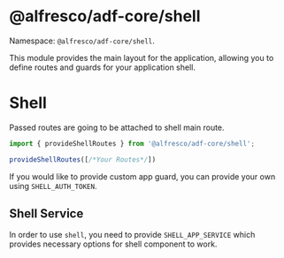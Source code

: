 # @alfresco/adf-core/shell

Namespace: `@alfresco/adf-core/shell`.

This module provides the main layout for the application, allowing you to define routes and guards for your application shell.

# Shell

Passed routes are going to be attached to shell main route.

```typescript
import { provideShellRoutes } from '@alfresco/adf-core/shell';

provideShellRoutes([/*Your Routes*/])
```

If you would like to provide custom app guard, you can provide your own using `SHELL_AUTH_TOKEN`.

## Shell Service

In order to use `shell`, you need to provide `SHELL_APP_SERVICE` which provides necessary options for shell component to work.

